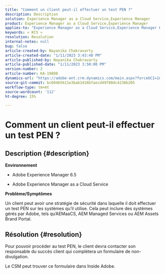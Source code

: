 ```yaml
---
title: "Comment un client peut-il effectuer un test PEN ?"
description: Description
solution: Experience Manager as a Cloud Service,Experience Manager
product: Experience Manager as a Cloud Service,Experience Manager
applies-to: "Experience Manager as a Cloud Service,Experience Manager 6.5"
keywords: « KCS »
resolution: Resolution
internal-notes: null
bug: false
article-created-by: Nayanika Chakravarty
article-created-date: "1/11/2023 3:43:40 PM"
article-published-by: Nayanika Chakravarty
article-published-date: "1/11/2023 3:50:00 PM"
version-number: 2
article-number: KA-19808
dynamics-url: "https://adobe-ent.crm.dynamics.com/main.aspx?forceUCI=1&pagetype=entityrecord&etn=knowledgearticle&id=429868b2-c691-ed11-aad1-6045bd006e5a"
source-git-commit: bc60465611e3bab1416bfaecd49f80dc4238b205
workflow-type: tm+mt
source-wordcount: '112'
ht-degree: 15%

---
```


# Comment un client peut-il effectuer un test PEN ?

## Description {#description}


<b>Environnement</b>

- Adobe Experience Manager 6.5

- Adobe Experience Manager as a Cloud Service

<b>Problème/Symptômes</b>

Un client peut avoir une stratégie de sécurité dans laquelle il doit effectuer un test PEN sur les systèmes qu’il utilise. Cela peut inclure des systèmes gérés par Adobe, tels qu’AEMaaCS, AEM Managed Services ou AEM Assets Brand Portal.


## Résolution {#resolution}


Pour pouvoir procéder au test PEN, le client devra contacter son responsable du succès client qui complétera un formulaire de non-divulgation.

Le CSM peut trouver ce formulaire dans Inside Adobe.
